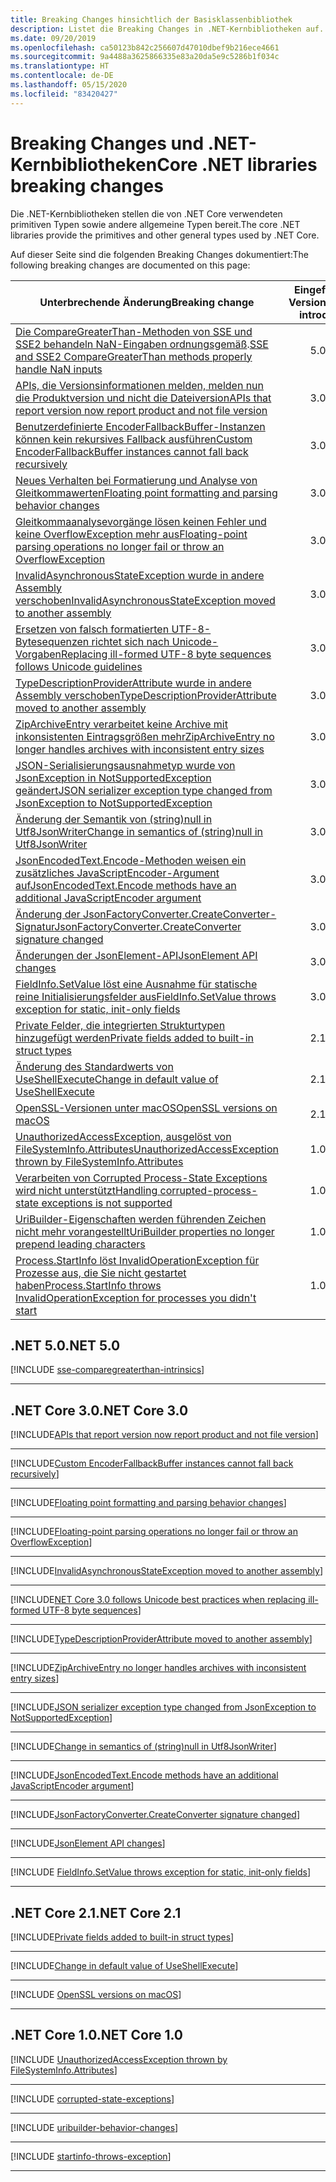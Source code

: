 ```yaml
---
title: Breaking Changes hinsichtlich der Basisklassenbibliothek
description: Listet die Breaking Changes in .NET-Kernbibliotheken auf.
ms.date: 09/20/2019
ms.openlocfilehash: ca50123b842c256607d47010dbef9b216ece4661
ms.sourcegitcommit: 9a4488a3625866335e83a20da5e9c5286b1f034c
ms.translationtype: HT
ms.contentlocale: de-DE
ms.lasthandoff: 05/15/2020
ms.locfileid: "83420427"
---
```

# <a name="core-net-libraries-breaking-changes"></a><span data-ttu-id="4ec5e-103">Breaking Changes und .NET-Kernbibliotheken</span><span class="sxs-lookup"><span data-stu-id="4ec5e-103">Core .NET libraries breaking changes</span></span>

<span data-ttu-id="4ec5e-104">Die .NET-Kernbibliotheken stellen die von .NET Core verwendeten primitiven Typen sowie andere allgemeine Typen bereit.</span><span class="sxs-lookup"><span data-stu-id="4ec5e-104">The core .NET libraries provide the primitives and other general types used by .NET Core.</span></span>

<span data-ttu-id="4ec5e-105">Auf dieser Seite sind die folgenden Breaking Changes dokumentiert:</span><span class="sxs-lookup"><span data-stu-id="4ec5e-105">The following breaking changes are documented on this page:</span></span>

| <span data-ttu-id="4ec5e-106">Unterbrechende Änderung</span><span class="sxs-lookup"><span data-stu-id="4ec5e-106">Breaking change</span></span> | <span data-ttu-id="4ec5e-107">Eingeführt in Version</span><span class="sxs-lookup"><span data-stu-id="4ec5e-107">Version introduced</span></span> |
| - | :-: |
| <span data-ttu-id="4ec5e-108">[Die CompareGreaterThan-Methoden von SSE und SSE2 behandeln NaN-Eingaben ordnungsgemäß](#sse-and-sse2-comparegreaterthan-methods-properly-handle-nan-inputs).</span><span class="sxs-lookup"><span data-stu-id="4ec5e-108">[SSE and SSE2 CompareGreaterThan methods properly handle NaN inputs](#sse-and-sse2-comparegreaterthan-methods-properly-handle-nan-inputs)</span></span> | <span data-ttu-id="4ec5e-109">5.0</span><span class="sxs-lookup"><span data-stu-id="4ec5e-109">5.0</span></span> |
| [<span data-ttu-id="4ec5e-110">APIs, die Versionsinformationen melden, melden nun die Produktversion und nicht die Dateiversion</span><span class="sxs-lookup"><span data-stu-id="4ec5e-110">APIs that report version now report product and not file version</span></span>](#apis-that-report-version-now-report-product-and-not-file-version) | <span data-ttu-id="4ec5e-111">3.0</span><span class="sxs-lookup"><span data-stu-id="4ec5e-111">3.0</span></span> |
| [<span data-ttu-id="4ec5e-112">Benutzerdefinierte EncoderFallbackBuffer-Instanzen können kein rekursives Fallback ausführen</span><span class="sxs-lookup"><span data-stu-id="4ec5e-112">Custom EncoderFallbackBuffer instances cannot fall back recursively</span></span>](#custom-encoderfallbackbuffer-instances-cannot-fall-back-recursively) | <span data-ttu-id="4ec5e-113">3.0</span><span class="sxs-lookup"><span data-stu-id="4ec5e-113">3.0</span></span> |
| [<span data-ttu-id="4ec5e-114">Neues Verhalten bei Formatierung und Analyse von Gleitkommawerten</span><span class="sxs-lookup"><span data-stu-id="4ec5e-114">Floating point formatting and parsing behavior changes</span></span>](#floating-point-formatting-and-parsing-behavior-changed) | <span data-ttu-id="4ec5e-115">3.0</span><span class="sxs-lookup"><span data-stu-id="4ec5e-115">3.0</span></span> |
| [<span data-ttu-id="4ec5e-116">Gleitkommaanalysevorgänge lösen keinen Fehler und keine OverflowException mehr aus</span><span class="sxs-lookup"><span data-stu-id="4ec5e-116">Floating-point parsing operations no longer fail or throw an OverflowException</span></span>](#floating-point-parsing-operations-no-longer-fail-or-throw-an-overflowexception) | <span data-ttu-id="4ec5e-117">3.0</span><span class="sxs-lookup"><span data-stu-id="4ec5e-117">3.0</span></span> |
| [<span data-ttu-id="4ec5e-118">InvalidAsynchronousStateException wurde in andere Assembly verschoben</span><span class="sxs-lookup"><span data-stu-id="4ec5e-118">InvalidAsynchronousStateException moved to another assembly</span></span>](#invalidasynchronousstateexception-moved-to-another-assembly) | <span data-ttu-id="4ec5e-119">3.0</span><span class="sxs-lookup"><span data-stu-id="4ec5e-119">3.0</span></span> |
| [<span data-ttu-id="4ec5e-120">Ersetzen von falsch formatierten UTF-8-Bytesequenzen richtet sich nach Unicode-Vorgaben</span><span class="sxs-lookup"><span data-stu-id="4ec5e-120">Replacing ill-formed UTF-8 byte sequences follows Unicode guidelines</span></span>](#replacing-ill-formed-utf-8-byte-sequences-follows-unicode-guidelines) | <span data-ttu-id="4ec5e-121">3.0</span><span class="sxs-lookup"><span data-stu-id="4ec5e-121">3.0</span></span> |
| [<span data-ttu-id="4ec5e-122">TypeDescriptionProviderAttribute wurde in andere Assembly verschoben</span><span class="sxs-lookup"><span data-stu-id="4ec5e-122">TypeDescriptionProviderAttribute moved to another assembly</span></span>](#typedescriptionproviderattribute-moved-to-another-assembly) | <span data-ttu-id="4ec5e-123">3.0</span><span class="sxs-lookup"><span data-stu-id="4ec5e-123">3.0</span></span> |
| [<span data-ttu-id="4ec5e-124">ZipArchiveEntry verarbeitet keine Archive mit inkonsistenten Eintragsgrößen mehr</span><span class="sxs-lookup"><span data-stu-id="4ec5e-124">ZipArchiveEntry no longer handles archives with inconsistent entry sizes</span></span>](#ziparchiveentry-no-longer-handles-archives-with-inconsistent-entry-sizes) | <span data-ttu-id="4ec5e-125">3.0</span><span class="sxs-lookup"><span data-stu-id="4ec5e-125">3.0</span></span> |
| [<span data-ttu-id="4ec5e-126">JSON-Serialisierungsausnahmetyp wurde von JsonException in NotSupportedException geändert</span><span class="sxs-lookup"><span data-stu-id="4ec5e-126">JSON serializer exception type changed from JsonException to NotSupportedException</span></span>](#json-serializer-exception-type-changed-from-jsonexception-to-notsupportedexception) | <span data-ttu-id="4ec5e-127">3.0</span><span class="sxs-lookup"><span data-stu-id="4ec5e-127">3.0</span></span> |
| [<span data-ttu-id="4ec5e-128">Änderung der Semantik von (string)null in Utf8JsonWriter</span><span class="sxs-lookup"><span data-stu-id="4ec5e-128">Change in semantics of (string)null in Utf8JsonWriter</span></span>](#change-in-semantics-of-stringnull-in-utf8jsonwriter) | <span data-ttu-id="4ec5e-129">3.0</span><span class="sxs-lookup"><span data-stu-id="4ec5e-129">3.0</span></span> |
| [<span data-ttu-id="4ec5e-130">JsonEncodedText.Encode-Methoden weisen ein zusätzliches JavaScriptEncoder-Argument auf</span><span class="sxs-lookup"><span data-stu-id="4ec5e-130">JsonEncodedText.Encode methods have an additional JavaScriptEncoder argument</span></span>](#jsonencodedtextencode-methods-have-an-additional-javascriptencoder-argument) | <span data-ttu-id="4ec5e-131">3.0</span><span class="sxs-lookup"><span data-stu-id="4ec5e-131">3.0</span></span> |
| [<span data-ttu-id="4ec5e-132">Änderung der JsonFactoryConverter.CreateConverter-Signatur</span><span class="sxs-lookup"><span data-stu-id="4ec5e-132">JsonFactoryConverter.CreateConverter signature changed</span></span>](#jsonfactoryconvertercreateconverter-signature-changed) | <span data-ttu-id="4ec5e-133">3.0</span><span class="sxs-lookup"><span data-stu-id="4ec5e-133">3.0</span></span> |
| [<span data-ttu-id="4ec5e-134">Änderungen der JsonElement-API</span><span class="sxs-lookup"><span data-stu-id="4ec5e-134">JsonElement API changes</span></span>](#jsonelement-api-changes) | <span data-ttu-id="4ec5e-135">3.0</span><span class="sxs-lookup"><span data-stu-id="4ec5e-135">3.0</span></span> |
| [<span data-ttu-id="4ec5e-136">FieldInfo.SetValue löst eine Ausnahme für statische reine Initialisierungsfelder aus</span><span class="sxs-lookup"><span data-stu-id="4ec5e-136">FieldInfo.SetValue throws exception for static, init-only fields</span></span>](#fieldinfosetvalue-throws-exception-for-static-init-only-fields) | <span data-ttu-id="4ec5e-137">3.0</span><span class="sxs-lookup"><span data-stu-id="4ec5e-137">3.0</span></span> |
| [<span data-ttu-id="4ec5e-138">Private Felder, die integrierten Strukturtypen hinzugefügt werden</span><span class="sxs-lookup"><span data-stu-id="4ec5e-138">Private fields added to built-in struct types</span></span>](#private-fields-added-to-built-in-struct-types) | <span data-ttu-id="4ec5e-139">2.1</span><span class="sxs-lookup"><span data-stu-id="4ec5e-139">2.1</span></span> |
| [<span data-ttu-id="4ec5e-140">Änderung des Standardwerts von UseShellExecute</span><span class="sxs-lookup"><span data-stu-id="4ec5e-140">Change in default value of UseShellExecute</span></span>](#change-in-default-value-of-useshellexecute) | <span data-ttu-id="4ec5e-141">2.1</span><span class="sxs-lookup"><span data-stu-id="4ec5e-141">2.1</span></span> |
| [<span data-ttu-id="4ec5e-142">OpenSSL-Versionen unter macOS</span><span class="sxs-lookup"><span data-stu-id="4ec5e-142">OpenSSL versions on macOS</span></span>](#openssl-versions-on-macos) | <span data-ttu-id="4ec5e-143">2.1</span><span class="sxs-lookup"><span data-stu-id="4ec5e-143">2.1</span></span> |
| [<span data-ttu-id="4ec5e-144">UnauthorizedAccessException, ausgelöst von FileSystemInfo.Attributes</span><span class="sxs-lookup"><span data-stu-id="4ec5e-144">UnauthorizedAccessException thrown by FileSystemInfo.Attributes</span></span>](#unauthorizedaccessexception-thrown-by-filesysteminfoattributes) | <span data-ttu-id="4ec5e-145">1.0</span><span class="sxs-lookup"><span data-stu-id="4ec5e-145">1.0</span></span> |
| [<span data-ttu-id="4ec5e-146">Verarbeiten von Corrupted Process-State Exceptions wird nicht unterstützt</span><span class="sxs-lookup"><span data-stu-id="4ec5e-146">Handling corrupted-process-state exceptions is not supported</span></span>](#handling-corrupted-state-exceptions-is-not-supported) | <span data-ttu-id="4ec5e-147">1.0</span><span class="sxs-lookup"><span data-stu-id="4ec5e-147">1.0</span></span> |
| [<span data-ttu-id="4ec5e-148">UriBuilder-Eigenschaften werden führenden Zeichen nicht mehr vorangestellt</span><span class="sxs-lookup"><span data-stu-id="4ec5e-148">UriBuilder properties no longer prepend leading characters</span></span>](#uribuilder-properties-no-longer-prepend-leading-characters) | <span data-ttu-id="4ec5e-149">1.0</span><span class="sxs-lookup"><span data-stu-id="4ec5e-149">1.0</span></span> |
| [<span data-ttu-id="4ec5e-150">Process.StartInfo löst InvalidOperationException für Prozesse aus, die Sie nicht gestartet haben</span><span class="sxs-lookup"><span data-stu-id="4ec5e-150">Process.StartInfo throws InvalidOperationException for processes you didn't start</span></span>](#processstartinfo-throws-invalidoperationexception-for-processes-you-didnt-start) | <span data-ttu-id="4ec5e-151">1.0</span><span class="sxs-lookup"><span data-stu-id="4ec5e-151">1.0</span></span> |

## <a name="net-50"></a><span data-ttu-id="4ec5e-152">.NET 5.0</span><span class="sxs-lookup"><span data-stu-id="4ec5e-152">.NET 5.0</span></span>

[!INCLUDE [sse-comparegreaterthan-intrinsics](../../../includes/core-changes/corefx/5.0/sse-comparegreaterthan-intrinsics.md)]

***

## <a name="net-core-30"></a><span data-ttu-id="4ec5e-153">.NET Core 3.0</span><span class="sxs-lookup"><span data-stu-id="4ec5e-153">.NET Core 3.0</span></span>

[!INCLUDE[APIs that report version now report product and not file version](~/includes/core-changes/corefx/3.0/version-information-changes.md)]

***

[!INCLUDE[Custom EncoderFallbackBuffer instances cannot fall back recursively](~/includes/core-changes/corefx/3.0/custom-encoderfallbackbuffer-cannot-be-recursive.md)]

***

[!INCLUDE[Floating point formatting and parsing behavior changes](~/includes/core-changes/corefx/3.0/floating-point-changes.md)]

***

[!INCLUDE[Floating-point parsing operations no longer fail or throw an OverflowException](~/includes/core-changes/corefx/3.0/floating-point-parsing-does-not-overflow.md)]

***

[!INCLUDE[InvalidAsynchronousStateException moved to another assembly](~/includes/core-changes/corefx/3.0/move-invalidasynchronousstateexception.md)]

***

[!INCLUDE[NET Core 3.0 follows Unicode best practices when replacing ill-formed UTF-8 byte sequences](~/includes/core-changes/corefx/3.0/net-core-3-0-follows-unicode-utf8-best-practices.md)]

***

[!INCLUDE[TypeDescriptionProviderAttribute moved to another assembly](~/includes/core-changes/corefx/3.0/move-typedescriptionproviderattribute.md)]

***

[!INCLUDE[ZipArchiveEntry no longer handles archives with inconsistent entry sizes](~/includes/core-changes/corefx/3.0/ziparchiveentry-and-inconsistent-entry-sizes.md)]

***

[!INCLUDE[JSON serializer exception type changed from JsonException to NotSupportedException](~/includes/core-changes/corefx/3.0/serializer-throws-notsupportedexception.md)]

***

[!INCLUDE[Change in semantics of (string)null in Utf8JsonWriter](~/includes/core-changes/corefx/3.0/change-in-null-in-utf8jsonwriter.md)]

***

[!INCLUDE[JsonEncodedText.Encode methods have an additional JavaScriptEncoder argument](~/includes/core-changes/corefx/3.0/jsonencodedtext-encode-has-additional-argument.md)]

***

[!INCLUDE[JsonFactoryConverter.CreateConverter signature changed](~/includes/core-changes/corefx/3.0/jsonfactoryconverter-createconverter.md)]

***

[!INCLUDE[JsonElement API changes](~/includes/core-changes/corefx/3.0/jsonelement-api-changes.md)]

***

[!INCLUDE [FieldInfo.SetValue throws exception for static, init-only fields](~/includes/core-changes/corefx/3.0/fieldinfo-setvalue-exception.md)]

***

## <a name="net-core-21"></a><span data-ttu-id="4ec5e-154">.NET Core 2.1</span><span class="sxs-lookup"><span data-stu-id="4ec5e-154">.NET Core 2.1</span></span>

[!INCLUDE[Private fields added to built-in struct types](~/includes/core-changes/corefx/2.1/instantiate-struct.md)]

***

[!INCLUDE[Change in default value of UseShellExecute](~/includes/core-changes/corefx/2.1/process-start-changes.md)]

***

[!INCLUDE [OpenSSL versions on macOS](../../../includes/core-changes/corefx/openssl-dependencies-macos.md)]

***

## <a name="net-core-10"></a><span data-ttu-id="4ec5e-155">.NET Core 1.0</span><span class="sxs-lookup"><span data-stu-id="4ec5e-155">.NET Core 1.0</span></span>

[!INCLUDE [UnauthorizedAccessException thrown by FileSystemInfo.Attributes](~/includes/core-changes/corefx/1.0/filesysteminfo-attributes-exceptions.md)]

***

[!INCLUDE [corrupted-state-exceptions](~/includes/core-changes/corefx/1.0/corrupted-state-exceptions.md)]

***

[!INCLUDE [uribuilder-behavior-changes](../../../includes/core-changes/corefx/1.0/uribuilder-behavior-changes.md)]

***

[!INCLUDE [startinfo-throws-exception](../../../includes/core-changes/corefx/1.0/startinfo-throws-exception.md)]

***
